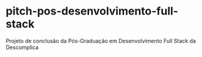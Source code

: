 # pitch-pos-desenvolvimento-full-stack
Projeto de conclusão da Pós-Graduação em Desenvolvimento Full Stack da Descomplica 
